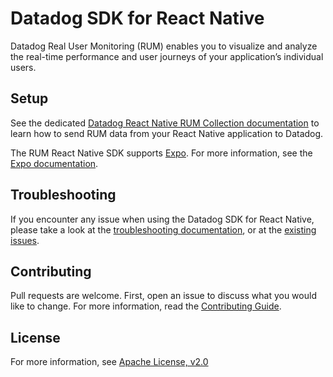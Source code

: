 # Datadog SDK for React Native

Datadog Real User Monitoring (RUM) enables you to visualize and analyze the real-time performance and user journeys of your application’s individual users.

## Setup

See the dedicated [Datadog React Native RUM Collection documentation][1] to learn how to send RUM data from your React Native application to Datadog.

The RUM React Native SDK supports [Expo][2]. For more information, see the [Expo documentation][3].

## Troubleshooting

If you encounter any issue when using the Datadog SDK for React Native, please take a look at the [troubleshooting documentation][4], or at the [existing issues][5].

## Contributing

Pull requests are welcome. First, open an issue to discuss what you would like to change. For more information, read the [Contributing Guide][6].

## License

For more information, see [Apache License, v2.0][7]

[1]: https://docs.datadoghq.com/real_user_monitoring/reactnative/
[2]: https://docs.expo.dev/
[3]: https://docs.datadoghq.com/real_user_monitoring/reactnative/expo/
[4]: https://docs.datadoghq.com/real_user_monitoring/mobile_and_tv_monitoring/troubleshooting/#react-native
[5]: https://github.com/DataDog/dd-sdk-reactnative/issues?q=is%3Aissue
[6]: https://github.com/DataDog/dd-sdk-reactnative/blob/develop/CONTRIBUTING.md
[7]: https://github.com/DataDog/dd-sdk-reactnative/blob/main/LICENSE
